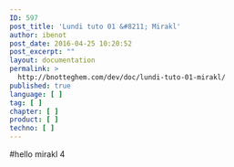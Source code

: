 ```yaml
---
ID: 597
post_title: 'Lundi tuto 01 &#8211; Mirakl'
author: ibenot
post_date: 2016-04-25 10:20:52
post_excerpt: ""
layout: documentation
permalink: >
  http://bnotteghem.com/dev/doc/lundi-tuto-01-mirakl/
published: true
language: [ ]
tag: [ ]
chapter: [ ]
product: [ ]
techno: [ ]
---
```

#hello mirakl 4
